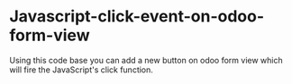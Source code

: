 # Javascript-click-event-on-odoo-form-view
Using this code base you can add a new button on odoo form view which will fire the JavaScript's click function.
